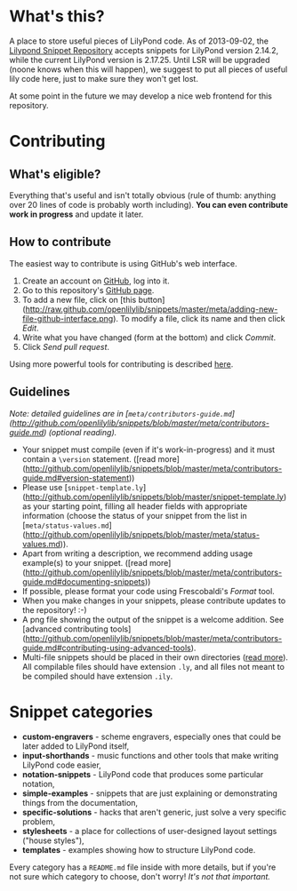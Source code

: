 What's this?
============

A place to store useful pieces of LilyPond code.
As of 2013-09-02, the
[Lilypond Snippet Repository](http://lsr.dsi.unimi.it/)
accepts snippets for LilyPond version 2.14.2,
while the current LilyPond version is 2.17.25.
Until LSR will be upgraded (noone knows when this will happen),
we suggest to put all pieces of useful lily code here,
just to make sure they won't get lost.

At some point in the future we may develop a nice web frontend for this repository.


Contributing
============

What's eligible?
----------------

Everything that's useful and isn't totally obvious (rule of thumb:
anything over 20 lines of code is probably worth including).
**You can even contribute work in progress** and update it later.


How to contribute
-----------------

The easiest way to contribute is using GitHub's web interface.

1. Create an account on [GitHub](http://github.com/), log into it.
2. Go to this repository's
[GitHub page](http://github.com/openlilylib/snippets).
3. To add a new file, click on [this button]
(http://raw.github.com/openlilylib/snippets/master/meta/adding-new-file-github-interface.png).
To modify a file, click its name and then click _Edit_.
5. Write what you have changed (form at the bottom)
and click _Commit_.
6. Click _Send pull request_.

Using more powerful tools for contributing is described [here](http://github.com/openlilylib/snippets/blob/master/meta/contributors-guide.md#contributing-using-advanced-tools).


Guidelines
----------

_Note: detailed guidelines are in [`meta/contributors-guide.md`]
(http://github.com/openlilylib/snippets/blob/master/meta/contributors-guide.md)
(optional reading)._

* Your snippet must compile (even if it's work-in-progress)
and it must contain a `\version` statement. ([read more]
(http://github.com/openlilylib/snippets/blob/master/meta/contributors-guide.md#version-statement))
* Please use [`snippet-template.ly`]
(http://github.com/openlilylib/snippets/blob/master/snippet-template.ly)
as your starting point, filling all header fields with appropriate
information (choose the status of your snippet from the list in
[`meta/status-values.md`]
(http://github.com/openlilylib/snippets/blob/master/meta/status-values.md)).
* Apart from writing a description, we recommend adding
usage example(s) to your snippet. ([read more]
(http://github.com/openlilylib/snippets/blob/master/meta/contributors-guide.md#documenting-snippets))
* If possible, please format your code using Frescobaldi's
_Format_ tool.
* When you make changes in your snippets, please contribute
updates to the repository! :-)
* A png file showing the output of the snippet is a welcome addition.
See [advanced contributing tools]
(http://github.com/openlilylib/snippets/blob/master/meta/contributors-guide.md#contributing-using-advanced-tools).
* Multi-file snippets should be placed in their own directories
([read more](http://github.com/openlilylib/snippets/blob/master/meta/contributors-guide.md#contributing-using-advanced-tools)).
All compilable files should have extension `.ly`, and all files
not meant to be compiled should have extension `.ily`.


Snippet categories
==================

* __custom-engravers__ - scheme engravers, especially ones
    that could be later added to LilyPond itself,
* __input-shorthands__ - music functions and other tools
    that make writing LilyPond code easier,
* __notation-snippets__ - LilyPond code that produces
    some particular notation,
* __simple-examples__ - snippets that are just explaining
    or demonstrating things from the documentation,
* __specific-solutions__ - hacks that aren't generic,
    just solve a very specific problem,
* __stylesheets__ - a place for collections of user-designed
    layout settings ("house styles"),
* __templates__ - examples showing how to structure LilyPond code.

Every category has a `README.md` file inside with more details,
but if you're not sure which category to choose, don't worry!
*It's not that important.*


<!---
Later on, we may divide the snippets into 2 (or more)
"quality levels":
- official ones, showing Recommended LilyPond Practice,
- drafts, hacks etc. that were just written by someone
  and may be useful, but may also not be.

The policy would be to allow anyone to add anything to the "hacks",
but adding/changing official ones (or moving a draft to official ones)
would require some confirmation from someone else (not necessarily
a full review, but at least a quick look).

Update: actually, the status field probably already does this.
-->
